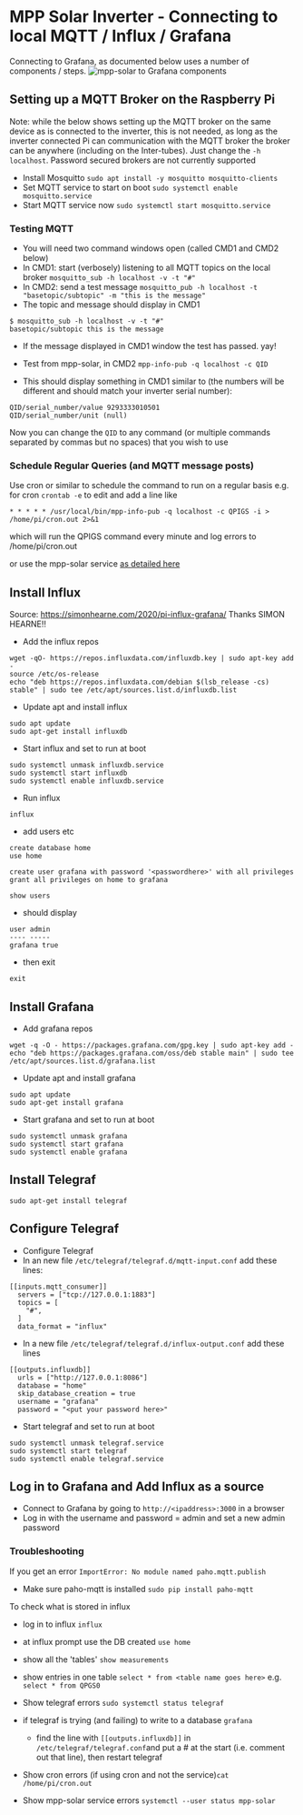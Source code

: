 # MPP Solar Inverter - Connecting to local MQTT / Influx / Grafana #

Connecting to Grafana, as documented below uses a number of components / steps.
![mpp-solar to Grafana components](mpp-solar.png)

## Setting up a MQTT Broker on the Raspberry Pi ##
Note: while the below shows setting up the MQTT broker on the same device as is connected to the inverter, this is not needed, as long as the inverter connected Pi can communication with the MQTT broker the broker can be anywhere (including on the Inter-tubes). Just change the `-h localhost`. Password secured brokers are not currently supported

* Install Mosquitto `sudo apt install -y mosquitto mosquitto-clients`
* Set MQTT service to start on boot `sudo systemctl enable mosquitto.service`
* Start MQTT service now `sudo systemctl start mosquitto.service`

### Testing MQTT ###
* You will need two command windows open (called CMD1 and CMD2 below)
* In CMD1: start (verbosely) listening to all MQTT topics on the local broker `mosquitto_sub -h localhost -v -t "#"`
* In CMD2: send a test message `mosquitto_pub -h localhost -t "basetopic/subtopic" -m "this is the message"`
* The topic and message should display in CMD1
```
$ mosquitto_sub -h localhost -v -t "#"
basetopic/subtopic this is the message
```
* If the message displayed in CMD1 window the test has passed. yay!

* Test from mpp-solar, in CMD2 `mpp-info-pub -q localhost -c QID`
* This should display something in CMD1 similar to (the numbers will be different and should match your inverter serial number):
```
QID/serial_number/value 9293333010501
QID/serial_number/unit (null)
```

Now you can change the `QID` to any command (or multiple commands separated by commas but no spaces) that you wish to use

### Schedule Regular Queries (and MQTT message posts) ###
Use cron or similar to schedule the command to run on a regular basis
e.g. for cron
`crontab -e` to edit
and add a line like
```
* * * * * /usr/local/bin/mpp-info-pub -q localhost -c QPIGS -i > /home/pi/cron.out 2>&1
```
which will run the QPIGS command every minute and log errors to /home/pi/cron.out

or use the mpp-solar service [as detailed here](../daemon/README.md)

## Install Influx ##
Source: https://simonhearne.com/2020/pi-influx-grafana/
Thanks SIMON HEARNE!!

* Add the influx repos
```
wget -qO- https://repos.influxdata.com/influxdb.key | sudo apt-key add -
source /etc/os-release
echo "deb https://repos.influxdata.com/debian $(lsb_release -cs) stable" | sudo tee /etc/apt/sources.list.d/influxdb.list
```
* Update apt and install influx
```
sudo apt update
sudo apt-get install influxdb
```
* Start influx and set to run at boot
```
sudo systemctl unmask influxdb.service
sudo systemctl start influxdb
sudo systemctl enable influxdb.service
```
* Run influx
```
influx
```
* add users etc
```
create database home
use home

create user grafana with password '<passwordhere>' with all privileges
grant all privileges on home to grafana

show users
```
* should display
```
user admin
---- -----
grafana true
```
* then exit
```
exit
```

## Install Grafana ##
* Add grafana repos
```
wget -q -O - https://packages.grafana.com/gpg.key | sudo apt-key add -
echo "deb https://packages.grafana.com/oss/deb stable main" | sudo tee /etc/apt/sources.list.d/grafana.list
```
* Update apt and install grafana
```
sudo apt update
sudo apt-get install grafana
```
* Start grafana and set to run at boot
```
sudo systemctl unmask grafana
sudo systemctl start grafana
sudo systemctl enable grafana
```

## Install Telegraf ##
`sudo apt-get install telegraf`

## Configure Telegraf ##

* Configure Telegraf
* In an new file `/etc/telegraf/telegraf.d/mqtt-input.conf` add these lines:
```
[[inputs.mqtt_consumer]]
  servers = ["tcp://127.0.0.1:1883"]
  topics = [
    "#",
  ]
  data_format = "influx"
```
* In a new file `/etc/telegraf/telegraf.d/influx-output.conf` add these lines
```
[[outputs.influxdb]]
  urls = ["http://127.0.0.1:8086"]
  database = "home"
  skip_database_creation = true
  username = "grafana"
  password = "<put your password here>"
```

* Start telegraf and set to run at boot
```
sudo systemctl unmask telegraf.service
sudo systemctl start telegraf
sudo systemctl enable telegraf.service
```

## Log in to Grafana and Add Influx as a source ##

* Connect to Grafana by going to `http://<ipaddress>:3000` in a browser
* Log in with the username and password = admin and set a new admin password


### Troubleshooting ###
If you get an error `ImportError: No module named paho.mqtt.publish`
* Make sure paho-mqtt is installed
`sudo pip install paho-mqtt`

To check what is stored in influx
* log in to influx `influx`
* at influx prompt use the DB created `use home`
* show all the 'tables' `show measurements`
* show entries in one table `select * from <table name goes here>` e.g. `select * from QPGS0`

* Show telegraf errors `sudo systemctl status telegraf`
* if telegraf is trying (and failing) to write to a database `grafana`
  * find the line with `[[outputs.influxdb]]` in `/etc/telegraf/telegraf.conf`and put a # at the start (i.e. comment out that line), then restart telegraf

* Show cron errors (if using cron and not the service)`cat /home/pi/cron.out`
* Show mpp-solar service errors `systemctl --user status mpp-solar`
